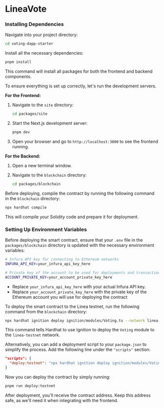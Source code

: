 # LineaVote

### Installing Dependencies

Navigate into your project directory:

```bash
cd voting-dapp-starter

```

Install all the necessary dependencies:

```bash
pnpm install

```

This command will install all packages for both the frontend and backend components.

To ensure everything is set up correctly, let's run the development servers.

**For the Frontend:**

1. Navigate to the `site` directory:
    
    ```bash
    cd packages/site
    
    ```
    
2. Start the Next.js development server:
    
    ```bash
    pnpm dev
    
    ```
    
3. Open your browser and go to `http://localhost:3000` to see the frontend running.

**For the Backend:**

1. Open a new terminal window.
2. Navigate to the `blockchain` directory:
    
    ```bash
    cd packages/blockchain
    
    ```

Before deploying, compile the contract by running the following command in the `blockchain` directory:

```bash
npx hardhat compile

```

This will compile your Solidity code and prepare it for deployment.

### Setting Up Environment Variables

Before deploying the smart contract, ensure that your `.env` file in the `packages/blockchain` directory is updated with the necessary environment variables:

```bash
# Infura API key for connecting to Ethereum networks
INFURA_API_KEY=your_infura_api_key_here

# Private key of the account to be used for deployments and transactions
ACCOUNT_PRIVATE_KEY=your_account_private_key_here

```

- Replace `your_infura_api_key_here` with your actual Infura API key.
- Replace `your_account_private_key_here` with the private key of the Ethereum account you will use for deploying the contract

To deploy the smart contract to the Linea testnet, run the following command from the `blockchain` directory:

```bash
npx hardhat ignition deploy ignition/modules/Voting.ts --network linea-testnet

```

This command tells Hardhat to use Ignition to deploy the `Voting` module to the `linea-testnet` network.

Alternatively, you can add a deployment script to your `package.json` to simplify the process. Add the following line under the `"scripts"` section:


```json
"scripts": {
  "deploy:testnet": "npx hardhat ignition deploy ignition/modules/Voting.ts --network linea-testnet"
}

```

Now you can deploy the contract by simply running:

```bash
pnpm run deploy:testnet

```

After deployment, you'll receive the contract address. Keep this address safe, as we'll need it when integrating with the frontend.